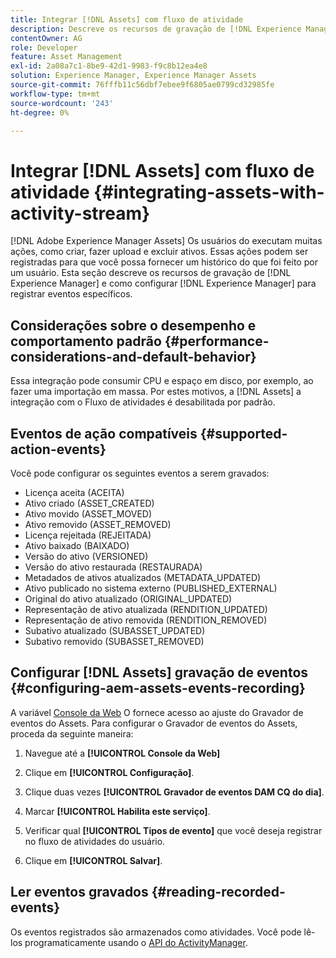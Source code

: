 ```yaml
---
title: Integrar [!DNL Assets] com fluxo de atividade
description: Descreve os recursos de gravação de [!DNL Experience Manager] e como configurá-lo para registrar eventos específicos.
contentOwner: AG
role: Developer
feature: Asset Management
exl-id: 2a08a7c1-8be9-42d1-9983-f9c8b12ea4e8
solution: Experience Manager, Experience Manager Assets
source-git-commit: 76fffb11c56dbf7ebee9f6805ae0799cd32985fe
workflow-type: tm+mt
source-wordcount: '243'
ht-degree: 0%

---
```


# Integrar [!DNL Assets] com fluxo de atividade {#integrating-assets-with-activity-stream}

[!DNL Adobe Experience Manager Assets] Os usuários do executam muitas ações, como criar, fazer upload e excluir ativos. Essas ações podem ser registradas para que você possa fornecer um histórico do que foi feito por um usuário. Esta seção descreve os recursos de gravação de [!DNL Experience Manager] e como configurar [!DNL Experience Manager] para registrar eventos específicos.

## Considerações sobre o desempenho e comportamento padrão {#performance-considerations-and-default-behavior}

Essa integração pode consumir CPU e espaço em disco, por exemplo, ao fazer uma importação em massa. Por estes motivos, a [!DNL Assets] a integração com o Fluxo de atividades é desabilitada por padrão.

## Eventos de ação compatíveis {#supported-action-events}

Você pode configurar os seguintes eventos a serem gravados:

* Licença aceita (ACEITA)
* Ativo criado (ASSET_CREATED)
* Ativo movido (ASSET_MOVED)
* Ativo removido (ASSET_REMOVED)
* Licença rejeitada (REJEITADA)
* Ativo baixado (BAIXADO)
* Versão do ativo (VERSIONED)
* Versão do ativo restaurada (RESTAURADA)
* Metadados de ativos atualizados (METADATA_UPDATED)
* Ativo publicado no sistema externo (PUBLISHED_EXTERNAL)
* Original do ativo atualizado (ORIGINAL_UPDATED)
* Representação de ativo atualizada (RENDITION_UPDATED)
* Representação de ativo removida (RENDITION_REMOVED)
* Subativo atualizado (SUBASSET_UPDATED)
* Subativo removido (SUBASSET_REMOVED)

## Configurar [!DNL Assets] gravação de eventos {#configuring-aem-assets-events-recording}

A variável [Console da Web](/help/sites-deploying/configuring-osgi.md) O fornece acesso ao ajuste do Gravador de eventos do Assets. Para configurar o Gravador de eventos do Assets, proceda da seguinte maneira:

1. Navegue até a **[!UICONTROL Console da Web]**

1. Clique em **[!UICONTROL Configuração]**.

1. Clique duas vezes **[!UICONTROL Gravador de eventos DAM CQ do dia]**.

1. Marcar **[!UICONTROL Habilita este serviço]**.

1. Verificar qual **[!UICONTROL Tipos de evento]** que você deseja registrar no fluxo de atividades do usuário.

1. Clique em **[!UICONTROL Salvar]**.

## Ler eventos gravados {#reading-recorded-events}

Os eventos registrados são armazenados como atividades. Você pode lê-los programaticamente usando o [API do ActivityManager](https://developer.adobe.com/experience-manager/reference-materials/6-5/javadoc/com/adobe/granite/activitystreams/ActivityManager.html).
